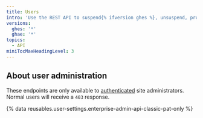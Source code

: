 ```yaml
---
title: Users
intro: 'Use the REST API to suspend{% ifversion ghes %}, unsuspend, promote, and demote{% endif %}{% ifversion ghae %} and unsuspend{% endif %} users on your enterprise.'
versions:
  ghes: '*'
  ghae: '*'
topics:
  - API
miniTocMaxHeadingLevel: 3
---
```


## About user administration

These endpoints are only available to [authenticated](/rest/overview/resources-in-the-rest-api#authentication) site administrators. Normal users will receive a `403` response.

{% data reusables.user-settings.enterprise-admin-api-classic-pat-only %}
